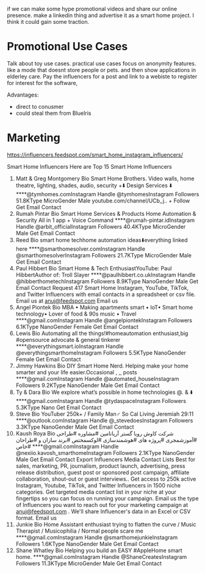 if we can make some hype promotional videos and share our online presence.
make a linkedin thing and advertise it as a smart home project. I think it could gain some traction.

# Promotional Use Cases

Talk about toy use cases.
practical use cases
focus on anonymity features. like a mode that doesnt store people or pets.
and then show applications in elderley care.
Pay the influencers for a post and link to a webiste to register for interest for the software,

Advantages:
- direct to conusmer
- could steal them from BlueIris

# Marketing

https://influencers.feedspot.com/smart_home_instagram_influencers/

Smart Home Influencers
Here are Top 15 Smart Home Influencers

1. Matt & Greg Montgomery
Bio Smart Home Brothers. Video walls, home theatre, lighting, shades, audio, security +⬇️ Design Services ⬇️ ****@tymhomes.comInstagram Handle @tymhomesInstagram Followers 51.8KType MicroGender Male
 youtube.com/channel/UCb_j.. + Follow
Get Email Contact
2. Rumah Pintar
Bio Smart Home Services & Products Home Automation & Security All in 1 app + Voice Command ****@rumah-pintar.idInstagram Handle @arbit_officialInstagram Followers 40.4KType MicroGender Male
Get Email Contact
3. Reed
Bio smart home techhome automation ideas⬇️everything linked here ****@smarthomesolver.comInstagram Handle @smarthomesolverInstagram Followers 21.7KType MicroGender Male
Get Email Contact
4. Paul Hibbert
Bio Smart Home & Tech EnthusiastYouTube: Paul HibbertAuthor of: Troll Slayer ****@paulhibbert.co.ukInstagram Handle @hibberthometechInstagram Followers 8.9KType NanoGender Male
Get Email Contact
Request 417 Smart Home Instagram, YouTube, TikTok, and Twitter Influencers with email contacts in a spreadsheet or csv file. Email us at anuj@feedspot.com 
Email us
5. Angel Piontek
Bio MBA • Making apartments smart • IoT• Smart home technology• Lover of food & 90s music • Travel ****@gmail.comInstagram Handle @angelpiontekInstagram Followers 6.1KType NanoGender Female
Get Email Contact
6. Lewis
Bio Automating all the things!#homeautomation enthusiast,big #opensource advocate & general tinkerer ****@everythingsmart.ioInstagram Handle @everythingsmarthomeInstagram Followers 5.5KType NanoGender Female
Get Email Contact
7. Jimmy Hawkins
Bio DIY Smart Home Nerd. Helping make your home smarter and your life easier.Occasional , ,,‍‍‍ posts ****@gmail.comInstagram Handle @automated_houseInstagram Followers 9.2KType NanoGender Male
Get Email Contact
8. Ty & Dara
Bio We explore what’s possible in home technologies @. & ⬇️ ****@gmail.comInstagram Handle @tydaspaceInstagram Followers 5.3KType Nano
Get Email Contact
9. Steve
Bio YouTuber 250k+ / Family Man‍♂️ So Cal Living Jeremiah 29:11 ****@outlook.comInstagram Handle @_stevedoesInstagram Followers 3.3KType NanoGender Male
Get Email Contact
10. Kaush Roya
Bio شرکت کاوش رویا گستر آریاتامین #مشاوره #طراحی #آموزشمجری #پروژه های #هوشمندسازی #لوکسمختص #برند سازان و #طراحان #خاص ****@gmail.comInstagram Handle @nexiio.kavosh_smarthomeInstagram Followers 2.1KType NanoGender Male
Get Email Contact
Export Influencers Media Contact Lists
Best for sales, marketing, PR, journalism, product launch, advertising, press release distribution, guest post or sponsored post campaign, affiliate collaboration, shout-out or guest interviews..
Get access to 250k active Instagram, Youtube, TikTok, and Twitter Influencers in 1500 niche categories.
Get targeted media contact list in your niche at your fingertips so you can focus on running your campaign.
Email us the type of Influencers you want to reach out for your marketing campaign at anuj@feedspot.com . We'll share Influencer's data in an Excel or CSV format.
Email us
11. Junkie
Bio Home Assistant enthusiast trying to flatten the curve / Music Therapist / Musicophilia / Normal people scare me ****@gmail.comInstagram Handle @smarthomejunkieInstagram Followers 1.6KType NanoGender Male
Get Email Contact
12. Shane Whatley
Bio Helping you build an EASY #AppleHome smart home. ****@gmail.comInstagram Handle @ShaneCreatesInstagram Followers 11.3KType MicroGender Male
Get Email Contact
